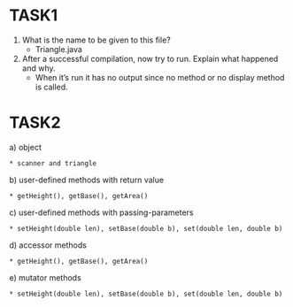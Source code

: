 # TASK1
1.	What is the name to be given to this file?
    * Triangle.java
3.	After a successful compilation, now try to run. Explain what happened and why.
    * When it’s run it has no output since no method or no display method is called.
    
# TASK2
a) object

    * scanner and triangle
b) user-defined methods with return value

    * getHeight(), getBase(), getArea()
c) user-defined methods with passing-parameters

    * setHeight(double len), setBase(double b), set(double len, double b)
d) accessor methods

    * getHeight(), getBase(), getArea()
e) mutator methods

    * setHeight(double len), setBase(double b), set(double len, double b)
